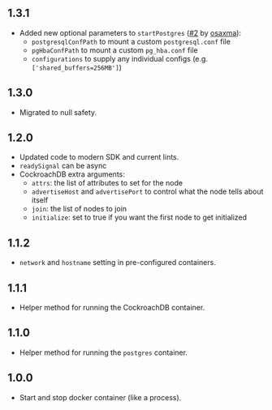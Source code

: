 ## 1.3.1

- Added new optional parameters to `startPostgres` ([#2][] by [osaxma][]):
  - `postgresqlConfPath` to mount a custom `postgresql.conf` file
  - `pgHbaConfPath` to mount a custom `pg_hba.conf` file
  - `configurations` to supply any individual configs (e.g. `['shared_buffers=256MB']`)

[#2]: https://github.com/isoos/docker_process/pull/2
[osaxma]: https://github.com/osaxma

## 1.3.0

- Migrated to null safety.

## 1.2.0

- Updated code to modern SDK and current lints.
- `readySignal` can be async
- CockroachDB extra arguments:
  - `attrs`: the list of attributes to set for the node
  - `advertiseHost` and `advertisePort` to control what the node tells about itself
  - `join`: the list of nodes to join
  - `initialize`: set to true if you want the first node to get initialized

## 1.1.2

- `network` and `hostname` setting in pre-configured containers.

## 1.1.1

- Helper method for running the CockroachDB container.

## 1.1.0

- Helper method for running the `postgres` container.

## 1.0.0

- Start and stop docker container (like a process).
